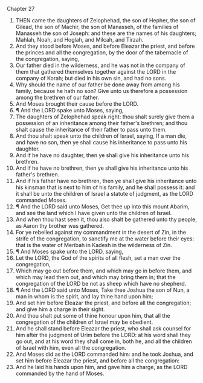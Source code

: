 

Chapter 27

1. THEN came the daughters of Zelophehad, the son of Hepher, the son of Gilead, the son of Machir, the son of Manasseh, of the families of Manasseh the son of Joseph: and these are the names of his daughters; Mahlah, Noah, and Hoglah, and Milcah, and Tirzah.
2. And they stood before Moses, and before Eleazar the priest, and before the princes and all the congregation, by the door of the tabernacle of the congregation, saying,
3. Our father died in the wilderness, and he was not in the company of them that gathered themselves together against the LORD in the company of Korah; but died in his own sin, and had no sons.
4. Why should the name of our father be done away from among his family, because he hath no son?  Give unto us therefore a possession among the brethren of our father.
5. And Moses brought their cause before the LORD.
6. ¶ And the LORD spake unto Moses, saying,
7. The daughters of Zelophehad speak right: thou shalt surely give them a possession of an inheritance among their father's brethren; and thou shalt cause the inheritance of their father to pass unto them.
8. And thou shalt speak unto the children of Israel, saying, If a man die, and have no son, then ye shall cause his inheritance to pass unto his daughter.
9. And if he have no daughter, then ye shall give his inheritance unto his brethren.
10. And if he have no brethren, then ye shall give his inheritance unto his father's brethren.
11. And if his father have no brethren, then ye shall give his inheritance unto his kinsman that is next to him of his family, and he shall possess it: and it shall be unto the children of Israel a statute of judgment, as the LORD commanded Moses.
12. ¶ And the LORD said unto Moses, Get thee up into this mount Abarim, and see the land which I have given unto the children of Israel.
13. And when thou hast seen it, thou also shalt be gathered unto thy people, as Aaron thy brother was gathered.
14. For ye rebelled against my commandment in the desert of Zin, in the strife of the congregation, to sanctify me at the water before their eyes: that is the water of Meribah in Kadesh in the wilderness of Zin.
15. ¶ And Moses spake unto the LORD, saying,
16. Let the LORD, the God of the spirits of all flesh, set a man over the congregation,
17. Which may go out before them, and which may go in before them, and which may lead them out, and which may bring them in; that the congregation of the LORD be not as sheep which have no shepherd.
18. ¶ And the LORD said unto Moses, Take thee Joshua the son of Nun, a man in whom is the spirit, and lay thine hand upon him;
19. And set him before Eleazar the priest, and before all the congregation; and give him a charge in their sight.
20. And thou shalt put some of thine honour upon him, that all the congregation of the children of Israel may be obedient.
21. And he shall stand before Eleazar the priest, who shall ask counsel for him after the judgment of Urim before the LORD: at his word shall they go out, and at his word they shall come in, both he, and all the children of Israel with him, even all the congregation.
22. And Moses did as the LORD commanded him: and he took Joshua, and set him before Eleazar the priest, and before all the congregation:
23. And he laid his hands upon him, and gave him a charge, as the LORD commanded by the hand of Moses.

